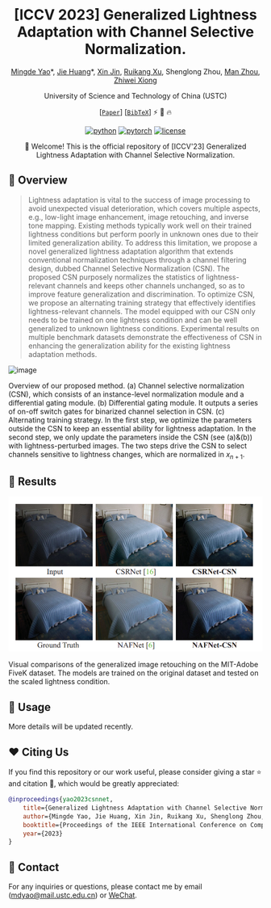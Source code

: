 
<div align="center">

# [ICCV 2023] Generalized Lightness Adaptation with Channel Selective Normalization.

[Mingde Yao](https://scholar.google.com/citations?user=fsE3MzwAAAAJ&hl=en)\*, [Jie Huang](https://huangkevinj.github.io/)\*, [Xin Jin](http://home.ustc.edu.cn/~jinxustc/), [Ruikang Xu](https://scholar.google.com/citations?user=PulrrscAAAAJ&hl=en), Shenglong Zhou, [Man Zhou](https://manman1995.github.io/), [Zhiwei Xiong](http://staff.ustc.edu.cn/~zwxiong/)

University of Science and Technology of China (USTC)


[[`Paper`](http://home.ustc.edu.cn/~mdyao/ICCV_2023_CS_Norm.pdf)] [[`BibTeX`](#heart-citing-us)] :zap: :rocket: :fire:

[![python](https://img.shields.io/badge/-Python_3.8_%7C_3.9_%7C_3.10-blue?logo=python&logoColor=white)](https://github.com/pre-commit/pre-commit)
[![pytorch](https://img.shields.io/badge/PyTorch-ee4c2c?logo=pytorch&logoColor=white)](https://pytorch.org/get-started/locally/)
[![license](https://img.shields.io/badge/License-MIT-green.svg?labelColor=gray)](#license)

:rocket: Welcome! This is the official repository of [ICCV'23] Generalized Lightness Adaptation with Channel Selective Normalization. 

</div>



## 📌 Overview

>Lightness adaptation is vital to the success of image processing to avoid unexpected visual deterioration, which covers multiple aspects, e.g., low-light image enhancement, image retouching, and inverse tone mapping. Existing methods typically work well on their trained lightness conditions but perform poorly in unknown ones due to their limited generalization ability. To address this limitation, we propose a novel generalized lightness adaptation algorithm that extends conventional normalization techniques through a channel filtering design, dubbed Channel Selective Normalization (CSN). The proposed CSN purposely normalizes the statistics of lightness-relevant channels and keeps other channels unchanged, so as to improve feature generalization and discrimination. To optimize CSN, we propose an alternating training strategy that effectively identifies lightness-relevant channels. The model equipped with our CSN only needs to be trained on one lightness condition and can be well generalized to unknown lightness conditions. Experimental results on multiple benchmark datasets demonstrate the effectiveness of CSN in enhancing the generalization ability for the existing lightness adaptation methods. 


![image](https://github.com/mdyao/CSN-Net-ICCV2023/assets/33108887/f4c9b327-51fa-4832-8069-ab6919100277)

Overview of our proposed method. (a) Channel selective normalization (CSN), which consists of an instance-level normalization module and a differential gating module. (b) Differential gating module. It outputs a series of on-off switch gates for binarized channel selection in CSN. (c) Alternating training strategy. In the first step, we optimize the parameters outside the CSN to keep an essential ability for lightness adaptation. In the second step, we only update the parameters inside the CSN  (see (a)\&(b)) with lightness-perturbed images. The two steps drive the CSN to select channels sensitive to lightness changes, which are normalized in $x_{n+1}$. 


<!--
## :star: News

* August. 18, 2023: We release the core code of our algorithm.
<!--, including the implementation of network architecture and training strategy.  ### Highlights
* More models and configurations will be open source soon, we need some time to organize our data and code. -->



##  :sunflower: Results

![image-20230817235035699](README/image-20230817235035699.png)

Visual comparisons of the generalized image retouching on the MIT-Adobe FiveK  dataset. The models are trained on the original dataset and tested on the scaled lightness condition.  



## :rocket: Usage

<!-- This repository is the **official implementation** of the paper, "Generalized Lightness Adaptation with Channel Selective Normalization", where more implementation details are presented. -->


More details will be updated recently. 


## :heart: Citing Us
If you find this repository or our work useful, please consider giving a star :star: and citation :t-rex:, which would be greatly appreciated:

```bibtex
@inproceedings{yao2023csnnet,
	title={Generalized Lightness Adaptation with Channel Selective Normalization},
	author={Mingde Yao, Jie Huang, Xin Jin, Ruikang Xu, Shenglong Zhou, Man Zhou, and Zhiwei Xiong},
	booktitle={Proceedings of the IEEE International Conference on Computer Vision},
	year={2023}
}
```


## :email: Contact

<!-- If you have any problem with the released code, please do not hesitate to open an issue.-->

For any inquiries or questions, please contact me by email (mdyao@mail.ustc.edu.cn) or [WeChat](https://user-images.githubusercontent.com/33108887/225539514-7c10ccc7-0710-4d7a-8a09-643cf3832d53.png). 
